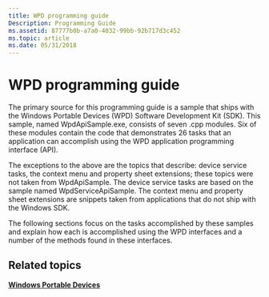 ```yaml
---
title: WPD programming guide
Description: Programming Guide
ms.assetid: 87777b0b-a7a0-4032-99bb-92b717d3c452
ms.topic: article
ms.date: 05/31/2018
---
```


# WPD programming guide

The primary source for this programming guide is a sample that ships with the Windows Portable Devices (WPD) Software Development Kit (SDK). This sample, named WpdApiSample.exe, consists of seven .cpp modules. Six of these modules contain the code that demonstrates 26 tasks that an application can accomplish using the WPD application programming interface (API).

The exceptions to the above are the topics that describe: device service tasks, the context menu and property sheet extensions; these topics were not taken from WpdApiSample. The device service tasks are based on the sample named WpdServiceApiSample. The context menu and property sheet extensions are snippets taken from applications that do not ship with the Windows SDK.

The following sections focus on the tasks accomplished by these samples and explain how each is accomplished using the WPD interfaces and a number of the methods found in these interfaces.

## Related topics

<dl> <dt>

[**Windows Portable Devices**](/windows/desktop/windows-portable-devices)
</dt> </dl>

 

 